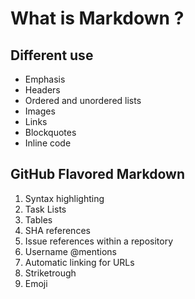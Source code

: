 # What is Markdown ?

## Different use

* Emphasis
* Headers
* Ordered and unordered lists
* Images 
* Links
* Blockquotes
* Inline code

## GitHub Flavored Markdown

1. Syntax highlighting
2. Task Lists
3. Tables 
4. SHA references
5. Issue references within a repository
6. Username @mentions
7. Automatic linking for URLs
8. Striketrough
9. Emoji

